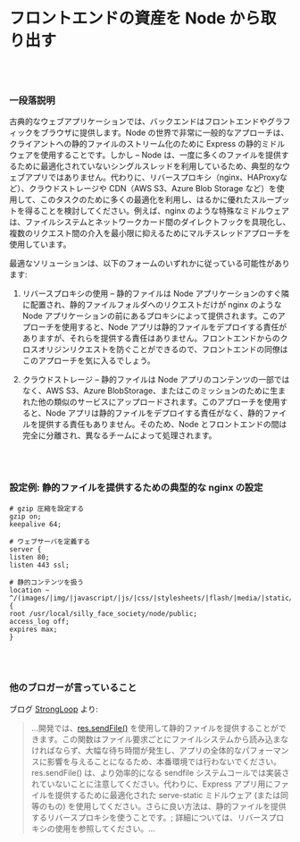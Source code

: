 # フロントエンドの資産を Node から取り出す

<br/><br/>

### 一段落説明

古典的なウェブアプリケーションでは、バックエンドはフロントエンドやグラフィックをブラウザに提供します。Node の世界で非常に一般的なアプローチは、クライアントへの静的ファイルのストリーム化のために Express の静的ミドルウェアを使用することです。しかし – Node は、一度に多くのファイルを提供するために最適化されていないシングルスレッドを利用しているため、典型的なウェブアプリではありません。代わりに、リバースプロキシ（nginx、HAProxyなど）、クラウドストレージや CDN（AWS S3、Azure Blob Storage など）を使用して、このタスクのために多くの最適化を利用し、はるかに優れたスループットを得ることを検討してください。例えば、nginx のような特殊なミドルウェアは、ファイルシステムとネットワークカード間のダイレクトフックを具現化し、複数のリクエスト間の介入を最小限に抑えるためにマルチスレッドアプローチを使用しています。

最適なソリューションは、以下のフォームのいずれかに従っている可能性があります:

1. リバースプロキシの使用 – 静的ファイルは Node アプリケーションのすぐ隣に配置され、静的ファイルフォルダへのリクエストだけが nginx のような Node アプリケーションの前にあるプロキシによって提供されます。このアプローチを使用すると、Node アプリは静的ファイルをデプロイする責任がありますが、それらを提供する責任はありません。フロントエンドからのクロスオリジンリクエストを防ぐことができるので、フロントエンドの同僚はこのアプローチを気に入るでしょう。

2. クラウドストレージ – 静的ファイルは Node アプリのコンテンツの一部ではなく、AWS S3、Azure BlobStorage、またはこのミッションのために生まれた他の類似のサービスにアップロードされます。このアプローチを使用すると、Node アプリは静的ファイルをデプロイする責任がなく、静的ファイルを提供する責任もありません。そのため、Node とフロントエンドの間は完全に分離され、異なるチームによって処理されます。

<br/><br/>

### 設定例: 静的ファイルを提供するための典型的な nginx の設定

```nginx
# gzip 圧縮を設定する
gzip on;
keepalive 64;

# ウェブサーバを定義する
server {
listen 80;
listen 443 ssl;

# 静的コンテンツを扱う
location ~ ^/(images/|img/|javascript/|js/|css/|stylesheets/|flash/|media/|static/|robots.txt|humans.txt|favicon.ico) {
root /usr/local/silly_face_society/node/public;
access_log off;
expires max;
}
```

<br/><br/>

### 他のブロガーが言っていること

ブログ [StrongLoop](https://strongloop.com/strongblog/best-practices-for-express-in-production-part-two-performance-and-reliability/) より:

>…開発では、[res.sendFile()](http://expressjs.com/4x/api.html#res.sendFile) を使用して静的ファイルを提供することができます。この関数はファイル要求ごとにファイルシステムから読み込まなければならず、大幅な待ち時間が発生し、アプリの全体的なパフォーマンスに影響を与えることになるため、本番環境では行わないでください。res.sendFile() は、より効率的になる sendfile システムコールでは実装されていないことに注意してください。代わりに、Express アプリ用にファイルを提供するために最適化された serve-static ミドルウェア (または同等のもの) を使用してください。さらに良い方法は、静的ファイルを提供するリバースプロキシを使うことです。; 詳細については、リバースプロキシの使用を参照してください。…

<br/><br/>

